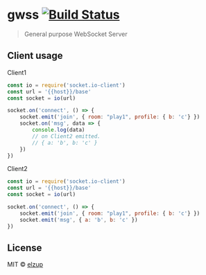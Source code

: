 # gwss [![Build Status](https://travis-ci.org/elzup/gwss.svg?branch=master)](https://travis-ci.org/elzup/gwss)

> General purpose WebSocket Server




## Client usage

Client1

```js
const io = require('socket.io-client')
const url = '{{host}}/base'
const socket = io(url)

socket.on('connect', () => {
	socket.emit('join', { room: "play1", profile: { b: 'c'} })
	socket.on('msg', data => {
		console.log(data)
		// on Client2 emitted.
		// { a: 'b', b: 'c' }
	})
})

```

Client2

```js
const io = require('socket.io-client')
const url = '{{host}}/base'
const socket = io(url)

socket.on('connect', () => {
	socket.emit('join', { room: "play1", profile: { b: 'c'} })
	socket.emit('msg', { a: 'b', b: 'c' })
})

```



## License

MIT © [elzup](http://elzup.com)
